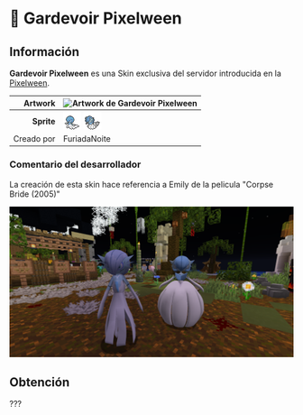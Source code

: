 # 👻 Gardevoir Pixelween

## Información

**Gardevoir Pixelween** es una Skin exclusiva del servidor introducida en la [Pixelween](./).

|                     **Artwork** | ![Artwork de Gardevoir Pixelween](../../images/pokemon/temporada-1/gardevoir-artwork.png)                                                                                    |
| ------------------------------: | -------------------------------------------------------------------------------------------------------------------------------------- |
|                      **Sprite** | ![Sprite de Gardevoir Pixelween](../../images/pokemon/pixelween/gardevoir-sprite.png) ![Sprite de Mega Gardevoir Pixelween](../../images/pokemon/pixelween/gardevoirmega-sprite.png)                                                         |                                                                                                             |
|                      Creado por | FuriadaNoite                                                                                                                 |


### Comentario del desarrollador
La creación de esta skin hace referencia a Emily de la pelicula "Corpse Bride (2005)"

![Vistazo en el juego a Gardevoir Pixelween](../../images/pokemon/pixelween/gardevoir-preview.png)

## Obtención

???
